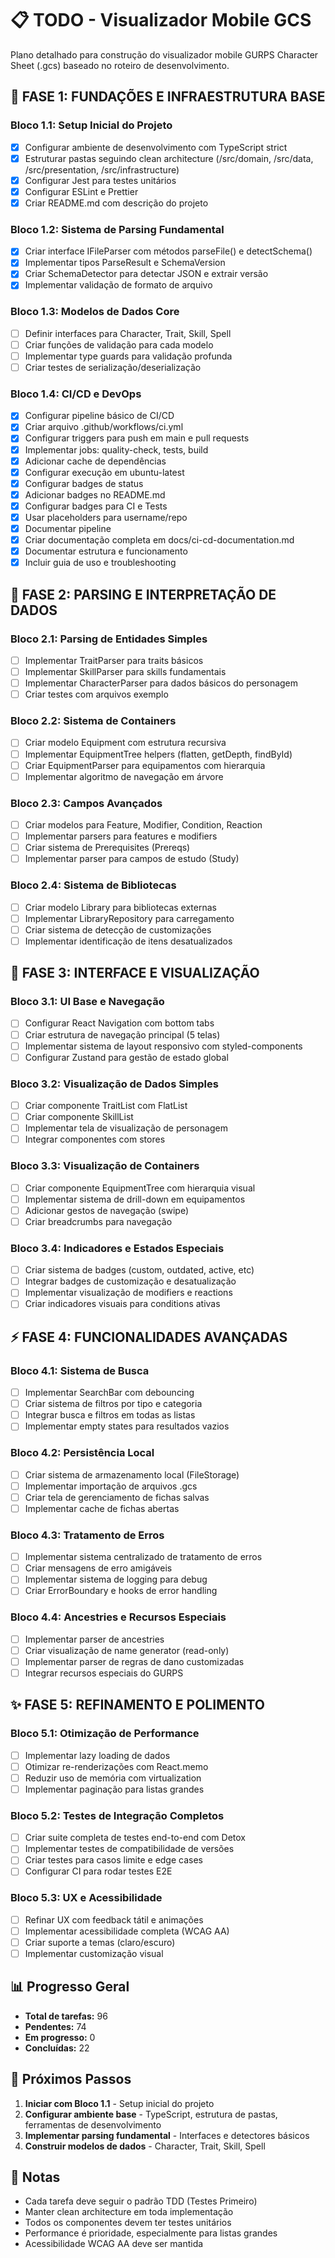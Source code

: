 # 📋 TODO - Visualizador Mobile GCS

Plano detalhado para construção do visualizador mobile GURPS Character Sheet (.gcs) baseado no roteiro de desenvolvimento.

## 🎯 FASE 1: FUNDAÇÕES E INFRAESTRUTURA BASE

### Bloco 1.1: Setup Inicial do Projeto
- [x] Configurar ambiente de desenvolvimento com TypeScript strict
- [x] Estruturar pastas seguindo clean architecture (/src/domain, /src/data, /src/presentation, /src/infrastructure)
- [x] Configurar Jest para testes unitários
- [x] Configurar ESLint e Prettier
- [x] Criar README.md com descrição do projeto

### Bloco 1.2: Sistema de Parsing Fundamental
- [x] Criar interface IFileParser com métodos parseFile() e detectSchema()
- [x] Implementar tipos ParseResult e SchemaVersion
- [x] Criar SchemaDetector para detectar JSON e extrair versão
- [x] Implementar validação de formato de arquivo

### Bloco 1.3: Modelos de Dados Core
- [ ] Definir interfaces para Character, Trait, Skill, Spell
- [ ] Criar funções de validação para cada modelo
- [ ] Implementar type guards para validação profunda
- [ ] Criar testes de serialização/deserialização

### Bloco 1.4: CI/CD e DevOps
- [x] Configurar pipeline básico de CI/CD
 - [x] Criar arquivo .github/workflows/ci.yml
 - [x] Configurar triggers para push em main e pull requests
 - [x] Implementar jobs: quality-check, tests, build
 - [x] Adicionar cache de dependências
 - [x] Configurar execução em ubuntu-latest
- [x] Configurar badges de status
 - [x] Adicionar badges no README.md
 - [x] Configurar badges para CI e Tests
 - [x] Usar placeholders para username/repo
- [x] Documentar pipeline
 - [x] Criar documentação completa em docs/ci-cd-documentation.md
 - [x] Documentar estrutura e funcionamento
 - [x] Incluir guia de uso e troubleshooting

## 🔧 FASE 2: PARSING E INTERPRETAÇÃO DE DADOS

### Bloco 2.1: Parsing de Entidades Simples
- [ ] Implementar TraitParser para traits básicos
- [ ] Implementar SkillParser para skills fundamentais
- [ ] Implementar CharacterParser para dados básicos do personagem
- [ ] Criar testes com arquivos exemplo

### Bloco 2.2: Sistema de Containers
- [ ] Criar modelo Equipment com estrutura recursiva
- [ ] Implementar EquipmentTree helpers (flatten, getDepth, findById)
- [ ] Criar EquipmentParser para equipamentos com hierarquia
- [ ] Implementar algoritmo de navegação em árvore

### Bloco 2.3: Campos Avançados
- [ ] Criar modelos para Feature, Modifier, Condition, Reaction
- [ ] Implementar parsers para features e modifiers
- [ ] Criar sistema de Prerequisites (Prereqs)
- [ ] Implementar parser para campos de estudo (Study)

### Bloco 2.4: Sistema de Bibliotecas
- [ ] Criar modelo Library para bibliotecas externas
- [ ] Implementar LibraryRepository para carregamento
- [ ] Criar sistema de detecção de customizações
- [ ] Implementar identificação de itens desatualizados

## 🎨 FASE 3: INTERFACE E VISUALIZAÇÃO

### Bloco 3.1: UI Base e Navegação
- [ ] Configurar React Navigation com bottom tabs
- [ ] Criar estrutura de navegação principal (5 telas)
- [ ] Implementar sistema de layout responsivo com styled-components
- [ ] Configurar Zustand para gestão de estado global

### Bloco 3.2: Visualização de Dados Simples
- [ ] Criar componente TraitList com FlatList
- [ ] Criar componente SkillList
- [ ] Implementar tela de visualização de personagem
- [ ] Integrar componentes com stores

### Bloco 3.3: Visualização de Containers
- [ ] Criar componente EquipmentTree com hierarquia visual
- [ ] Implementar sistema de drill-down em equipamentos
- [ ] Adicionar gestos de navegação (swipe)
- [ ] Criar breadcrumbs para navegação

### Bloco 3.4: Indicadores e Estados Especiais
- [ ] Criar sistema de badges (custom, outdated, active, etc)
- [ ] Integrar badges de customização e desatualização
- [ ] Implementar visualização de modifiers e reactions
- [ ] Criar indicadores visuais para conditions ativas

## ⚡ FASE 4: FUNCIONALIDADES AVANÇADAS

### Bloco 4.1: Sistema de Busca
- [ ] Implementar SearchBar com debouncing
- [ ] Criar sistema de filtros por tipo e categoria
- [ ] Integrar busca e filtros em todas as listas
- [ ] Implementar empty states para resultados vazios

### Bloco 4.2: Persistência Local
- [ ] Criar sistema de armazenamento local (FileStorage)
- [ ] Implementar importação de arquivos .gcs
- [ ] Criar tela de gerenciamento de fichas salvas
- [ ] Implementar cache de fichas abertas

### Bloco 4.3: Tratamento de Erros
- [ ] Implementar sistema centralizado de tratamento de erros
- [ ] Criar mensagens de erro amigáveis
- [ ] Implementar sistema de logging para debug
- [ ] Criar ErrorBoundary e hooks de error handling

### Bloco 4.4: Ancestries e Recursos Especiais
- [ ] Implementar parser de ancestries
- [ ] Criar visualização de name generator (read-only)
- [ ] Implementar parser de regras de dano customizadas
- [ ] Integrar recursos especiais do GURPS

## ✨ FASE 5: REFINAMENTO E POLIMENTO

### Bloco 5.1: Otimização de Performance
- [ ] Implementar lazy loading de dados
- [ ] Otimizar re-renderizações com React.memo
- [ ] Reduzir uso de memória com virtualization
- [ ] Implementar paginação para listas grandes

### Bloco 5.2: Testes de Integração Completos
- [ ] Criar suite completa de testes end-to-end com Detox
- [ ] Implementar testes de compatibilidade de versões
- [ ] Criar testes para casos limite e edge cases
- [ ] Configurar CI para rodar testes E2E

### Bloco 5.3: UX e Acessibilidade
- [ ] Refinar UX com feedback tátil e animações
- [ ] Implementar acessibilidade completa (WCAG AA)
- [ ] Criar suporte a temas (claro/escuro)
- [ ] Implementar customização visual

## 📊 Progresso Geral

- **Total de tarefas:** 96
- **Pendentes:** 74
- **Em progresso:** 0
- **Concluídas:** 22

## 🎯 Próximos Passos

1. **Iniciar com Bloco 1.1** - Setup inicial do projeto
2. **Configurar ambiente base** - TypeScript, estrutura de pastas, ferramentas de desenvolvimento
3. **Implementar parsing fundamental** - Interfaces e detectores básicos
4. **Construir modelos de dados** - Character, Trait, Skill, Spell

## 📝 Notas

- Cada tarefa deve seguir o padrão TDD (Testes Primeiro)
- Manter clean architecture em toda implementação
- Todos os componentes devem ter testes unitários
- Performance é prioridade, especialmente para listas grandes
- Acessibilidade WCAG AA deve ser mantida